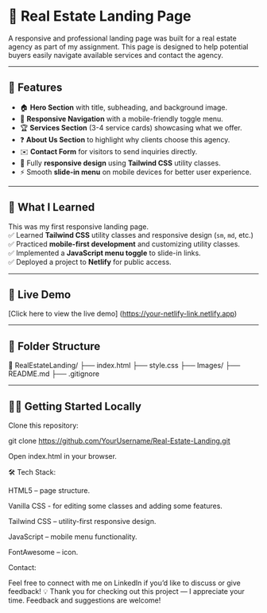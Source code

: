 # 🏡 Real Estate Landing Page

A responsive and professional landing page was built for a real estate agency as part of my assignment. This page is designed to help potential buyers easily navigate available services and contact the agency.

---

## 🎯 Features
- 🏠 **Hero Section** with title, subheading, and background image.
- 🧭 **Responsive Navigation** with a mobile-friendly toggle menu.
- 🏆 **Services Section** (3-4 service cards) showcasing what we offer.
- ❓ **About Us Section** to highlight why clients choose this agency.
- ✉️ **Contact Form** for visitors to send inquiries directly.
- 📱 Fully **responsive design** using **Tailwind CSS** utility classes.
- ⚡ Smooth **slide-in menu** on mobile devices for better user experience.

---

## 🧠 What I Learned
This was my first responsive landing page.  
✅ Learned **Tailwind CSS** utility classes and responsive design (`sm`, `md`, etc.)  
✅ Practiced **mobile-first development** and customizing utility classes.  
✅ Implemented a **JavaScript menu toggle** to slide-in links.  
✅ Deployed a project to **Netlify** for public access.

---

## 🚀 Live Demo
[Click here to view the live demo]  (https://your-netlify-link.netlify.app)

---

## 📂 Folder Structure

📂 RealEstateLanding/
├── index.html
├── style.css
├── Images/
├── README.md
├── .gitignore

---

## 🧑‍💻 Getting Started Locally

Clone this repository:

   git clone https://github.com/YourUsername/Real-Estate-Landing.git
   
Open index.html in your browser.


🛠️ Tech Stack: 

   HTML5 – page structure.
   
   Vanilla CSS - for editing some classes and adding some features.
   
   Tailwind CSS – utility-first responsive design.

   JavaScript – mobile menu functionality.

   FontAwesome – icon.



Contact: 

Feel free to connect with me on LinkedIn if you’d like to discuss or give feedback!
💡 Thank you for checking out this project — I appreciate your time. Feedback and suggestions are welcome!







